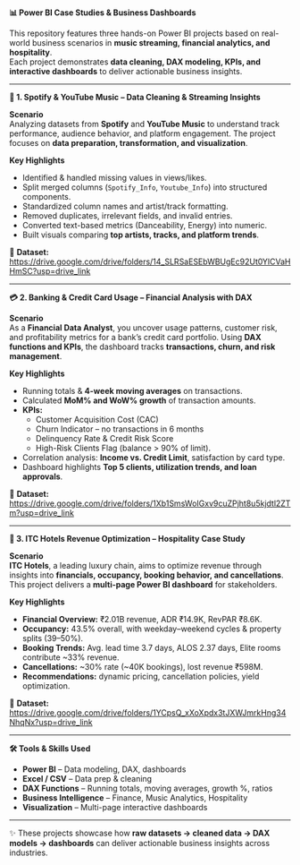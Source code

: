 **📊 Power BI Case Studies & Business Dashboards**

This repository features three hands-on Power BI projects based on real-world business scenarios in **music streaming, financial analytics, and hospitality**.  
Each project demonstrates **data cleaning, DAX modeling, KPIs, and interactive dashboards** to deliver actionable business insights.  

---

**🎵 1. Spotify & YouTube Music – Data Cleaning & Streaming Insights**

**Scenario**  
Analyzing datasets from **Spotify** and **YouTube Music** to understand track performance, audience behavior, and platform engagement. The project focuses on **data preparation, transformation, and visualization**.  

**Key Highlights**  
- Identified & handled missing values in views/likes.  
- Split merged columns (`Spotify_Info`, `Youtube_Info`) into structured components.  
- Standardized column names and artist/track formatting.  
- Removed duplicates, irrelevant fields, and invalid entries.  
- Converted text-based metrics (Danceability, Energy) into numeric.  
- Built visuals comparing **top artists, tracks, and platform trends**.  

🔗 **Dataset:** https://drive.google.com/drive/folders/14_SLRSaESEbWBUgEc92Ut0YlCVaHHmSC?usp=drive_link

---

**💳 2. Banking & Credit Card Usage – Financial Analysis with DAX**

**Scenario**  
As a **Financial Data Analyst**, you uncover usage patterns, customer risk, and profitability metrics for a bank’s credit card portfolio. Using **DAX functions and KPIs**, the dashboard tracks **transactions, churn, and risk management**.  

**Key Highlights**  
- Running totals & **4-week moving averages** on transactions.  
- Calculated **MoM% and WoW% growth** of transaction amounts.  
- **KPIs:**  
  - Customer Acquisition Cost (CAC)  
  - Churn Indicator – no transactions in 6 months  
  - Delinquency Rate & Credit Risk Score  
  - High-Risk Clients Flag (balance > 90% of limit).  
- Correlation analysis: **Income vs. Credit Limit**, satisfaction by card type.  
- Dashboard highlights **Top 5 clients, utilization trends, and loan approvals**.  

🔗 **Dataset:** https://drive.google.com/drive/folders/1Xb1SmsWoIGxv9cuZPjht8u5kjdtl2ZTm?usp=drive_link

---

**🏨 3. ITC Hotels Revenue Optimization – Hospitality Case Study**

**Scenario**  
**ITC Hotels**, a leading luxury chain, aims to optimize revenue through insights into **financials, occupancy, booking behavior, and cancellations**. This project delivers a **multi-page Power BI dashboard** for stakeholders.  

**Key Highlights**  
- **Financial Overview:** ₹2.01B revenue, ADR ₹14.9K, RevPAR ₹8.6K.  
- **Occupancy:** 43.5% overall, with weekday–weekend cycles & property splits (39–50%).  
- **Booking Trends:** Avg. lead time 3.7 days, ALOS 2.37 days, Elite rooms contribute ~33% revenue.  
- **Cancellations:** ~30% rate (~40K bookings), lost revenue ₹598M.  
- **Recommendations:** dynamic pricing, cancellation policies, yield optimization.  

🔗 **Dataset:** https://drive.google.com/drive/folders/1YCpsQ_xXoXpdx3tJXWJmrkHng34NhqNx?usp=drive_link

---

**🛠️ Tools & Skills Used**  
- **Power BI** – Data modeling, DAX, dashboards  
- **Excel / CSV** – Data prep & cleaning  
- **DAX Functions** – Running totals, moving averages, growth %, ratios  
- **Business Intelligence** – Finance, Music Analytics, Hospitality  
- **Visualization** – Multi-page interactive dashboards  

---

✨ These projects showcase how **raw datasets → cleaned data → DAX models → dashboards** can deliver actionable business insights across industries.
